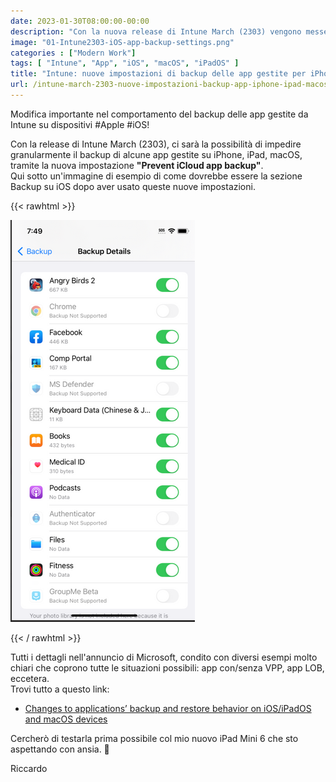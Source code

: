 ```yaml
---
date: 2023-01-30T08:00:00-00:00
description: "Con la nuova release di Intune March (2303) vengono messe a disposizione nuove impostazioni per la gestione granulare del backup delle app gestite su iOS, iPadOS e macOS."
image: "01-Intune2303-iOS-app-backup-settings.png"
categories : ["Modern Work"]
tags: [ "Intune", "App", "iOS", "macOS", "iPadOS" ]
title: "Intune: nuove impostazioni di backup delle app gestite per iPhone, iPad, macOS"
url: /intune-march-2303-nuove-impostazioni-backup-app-iphone-ipad-macos
---
```

Modifica importante nel comportamento del backup delle app gestite da Intune su dispositivi #Apple #iOS!

Con la release di Intune March (2303), ci sarà la possibilità di impedire granularmente il backup di alcune app gestite su iPhone, iPad, macOS, tramite la nuova impostazione **"Prevent iCloud app backup"**.  
Qui sotto un'immagine di esempio di come dovrebbe essere la sezione Backup su iOS dopo aver usato queste nuove impostazioni.

{{< rawhtml >}}
<p class="tc">
  <a href="01-Intune2303-iOS-app-backup-settings.png"><img src="01-Intune2303-iOS-app-backup-settings.png" alt="Schermata di backup delle app su iPhone iOS" /></a>
</p>
{{< / rawhtml >}}

Tutti i dettagli nell'annuncio di Microsoft, condito con diversi esempi molto chiari che coprono tutte le situazioni possibili: app con/senza VPP, app LOB, eccetera.  
Trovi tutto a questo link:
- [Changes to applications’ backup and restore behavior on iOS/iPadOS and macOS devices](https://techcommunity.microsoft.com/t5/intune-customer-success/changes-to-applications-backup-and-restore-behavior-on-ios/ba-p/3692064)

Cercherò di testarla prima possibile col mio nuovo iPad Mini 6 che sto aspettando con ansia. 🤣

Riccardo
